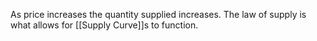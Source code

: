 As price increases the quantity supplied increases. The law of supply is what allows for [[Supply Curve]]s to function.